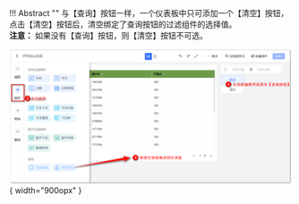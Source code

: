 
!!! Abstract ""
    与【查询】按钮一样，一个仪表板中只可添加一个【清空】按钮，点击【清空】按钮后，清空绑定了查询按钮的过滤组件的选择值。  
    **注意：** 如果没有【查询】按钮，则【清空】按钮不可选。

![清空按钮组件](../../img/dashboard_generation/清空按钮组件_显示效果.png){ width="900opx" }